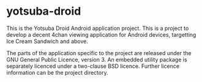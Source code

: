 yotsuba-droid
=============

This is the Yotsuba Droid Android application project. This is a project to
develop a decent 4chan viewing application for Android devices, targetting Ice
Cream Sandwich and above.

The parts of the application specific to the project are released under the GNU
General Public Licence, version 3. An embedded utility package is separately
licenced under a two-clause BSD licence. Further licence information can be
the project directory.
